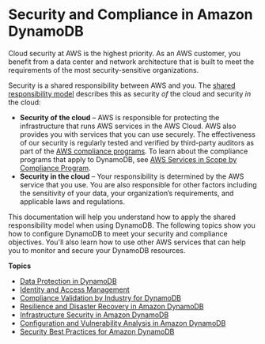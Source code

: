 # Security and Compliance in Amazon DynamoDB<a name="security"></a>

Cloud security at AWS is the highest priority\. As an AWS customer, you benefit from a data center and network architecture that is built to meet the requirements of the most security\-sensitive organizations\.

Security is a shared responsibility between AWS and you\. The [shared responsibility model](https://aws.amazon.com/compliance/shared-responsibility-model/) describes this as security *of* the cloud and security *in* the cloud:
+ **Security of the cloud** – AWS is responsible for protecting the infrastructure that runs AWS services in the AWS Cloud\. AWS also provides you with services that you can use securely\. The effectiveness of our security is regularly tested and verified by third\-party auditors as part of the [AWS compliance programs](https://aws.amazon.com/compliance/programs/)\. To learn about the compliance programs that apply to DynamoDB, see [AWS Services in Scope by Compliance Program](https://aws.amazon.com/compliance/services-in-scope/)\.
+ **Security in the cloud** – Your responsibility is determined by the AWS service that you use\. You are also responsible for other factors including the sensitivity of your data, your organization’s requirements, and applicable laws and regulations\.

This documentation will help you understand how to apply the shared responsibility model when using DynamoDB\. The following topics show you how to configure DynamoDB to meet your security and compliance objectives\. You'll also learn how to use other AWS services that can help you to monitor and secure your DynamoDB resources\.

**Topics**
+ [Data Protection in DynamoDB](data-protection.md)
+ [Identity and Access Management](identity-and-access-mgmt.md)
+ [Compliance Validation by Industry for DynamoDB](Compliance.md)
+ [Resilience and Disaster Recovery in Amazon DynamoDB](disaster-recovery-resiliency.md)
+ [Infrastructure Security in Amazon DynamoDB](network-isolation.md)
+ [Configuration and Vulnerability Analysis in Amazon DynamoDB](configuration-vulnerability.md)
+ [Security Best Practices for Amazon DynamoDB](best-practices-security.md)